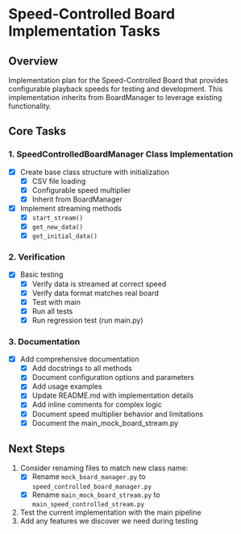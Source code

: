 # Speed-Controlled Board Implementation Tasks

## Overview

Implementation plan for the Speed-Controlled Board that provides configurable playback speeds for testing and development. This implementation inherits from BoardManager to leverage existing functionality.

## Core Tasks

### 1. SpeedControlledBoardManager Class Implementation

- [x] Create base class structure with initialization
  - [x] CSV file loading
  - [x] Configurable speed multiplier
  - [x] Inherit from BoardManager
- [x] Implement streaming methods
  - [x] `start_stream()`
  - [x] `get_new_data()`
  - [x] `get_initial_data()`

### 2. Verification

- [x] Basic testing
  - [x] Verify data is streamed at correct speed
  - [x] Verify data format matches real board
  - [x] Test with main
  - [x] Run all tests
  - [x] Run regression test (run main.py)

### 3. Documentation

- [x] Add comprehensive documentation
  - [x] Add docstrings to all methods
  - [x] Document configuration options and parameters
  - [x] Add usage examples
  - [x] Update README.md with implementation details
  - [x] Add inline comments for complex logic
  - [x] Document speed multiplier behavior and limitations
  - [x] Document the main_mock_board_stream.py

## Next Steps

1. Consider renaming files to match new class name:
   - [x] Rename `mock_board_manager.py` to `speed_controlled_board_manager.py`
   - [x] Rename `main_mock_board_stream.py` to `main_speed_controlled_stream.py`
2. Test the current implementation with the main pipeline
3. Add any features we discover we need during testing

